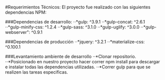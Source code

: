 #Requerimientos Técnicos:
El proyecto fue realizado con las siguientes dependencias NPM:

###Dependencias de desarrollo:
	⋅⋅*gulp: ^3.9.1
    ⋅⋅*gulp-concat: ^2.6.1
    ⋅⋅*gulp-minify-css: ^1.2.4
    ⋅⋅*gulp-sass: ^3.1.0
    ⋅⋅*gulp-uglify: ^3.0.0
   	⋅⋅*gulp-webserver": ^0.9.1

###Dependencias de producción
	⋅⋅*jquery: ^3.2.1
    ⋅⋅*materialize-css: ^0.100.1

###Levantamiento ambiente de desarrollo
	⋅⋅*Clonar repositorio.
	⋅⋅*Posicionado en nuestro proyecto hacer correr npm install para descargar e instalar todas las dependencias utilizadas.
	⋅⋅*Correr gulp para que se realizen las tareas especificas.